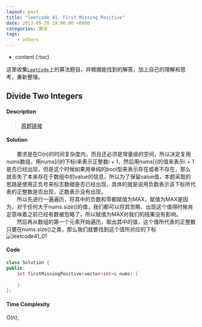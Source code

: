 ```yaml
---
layout: post
title: "leetcode 41. First Missing Positive"
date: 2017-09-20 19:00:00 +0800 
categories: 算法
tags: 
    - others
---
```

* content
{:toc}

这里收集[`LeetCode`](https://leetcode.com)上的算法题目，并根据能找到的解答，加上自己的理解和思考，重新整理。

<!-- more -->

## Divide Two Integers

#### Description

>[原题链接](https://leetcode.com/problems/first-missing-positive/description/)

#### Solution

&emsp;&emsp;要求是在O(n)的时间复杂度内，而且还必须是常量级的空间，所以决定复用nums数组，用nums[i]的下标i来表示正整数i + 1，然后用nums[i]的值来表示i + 1是否已经出现，但是这个时候如果用单纯的bool型来表示存在或者不存在，那么就丢失了本来存在于数组中的value的信息，所以为了保留value值，本题采取的思路是使用正负号来标志数据是否已经出现，具体的就是说用负数表示该下标所代表的正整数是否出现，正数表示没有出现。  
&emsp;&emsp;所以先进行一遍遍历，将其中的负数和零都赋值为MAX，赋值为MAX是因为，对于任何大于nums.size()的值，我们都可以将其忽略，出现这个值得时候肯定意味着之前已经有数被忽略了，所以赋值为MAX对我们的结果没有影响。  
&emsp;&emsp;然后再从数组的第一个元素开始遍历，取出其中的值，这个值所代表的正整数只要在nums.size()之类，那么我们就要找到这个值所对应的下标  
![leetcode41_01](http://ovwkcbdpf.bkt.clouddn.com/image/leetcode41/leetcode41_01.png)

#### Code

```cpp
class Solution {
public:
    int firstMissingPositive(vector<int>& nums) {
        
    }
};
```


#### Time Complexity

O(n);